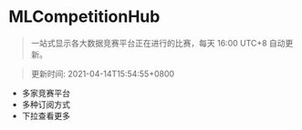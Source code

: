 # MLCompetitionHub

> 一站式显示各大数据竞赛平台正在进行的比赛，每天 16:00 UTC+8 自动更新。
  
> 更新时间: 2021-04-14T15:54:55+0800 

* 多家竞赛平台
* 多种订阅方式
* 下拉查看更多